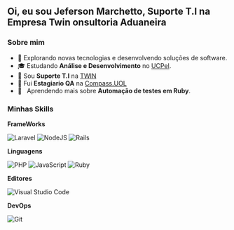 ## Oi, eu sou Jeferson Marchetto, Suporte T.I na Empresa Twin onsultoria Aduaneira


<h3>Sobre mim</h3>

- 🤔 Explorando novas tecnologias e desenvolvendo soluções de software.
- 🎓 Estudando **Análise e Desenvolvimento** no <a href="https://ucpel.edu.br/">UCPel</a>.
- 💼 Sou  **Suporte T.I** na <a href="https://twin.com.br/"> TWIN</a>
- 💼 Fui **Estagiario QA** na <a href="https://compass.uol/pt/home/?utm_source=google-ads&utm_medium=ppc&utm_campaign=compasso-uol-institucional&utm_term=compass%20uol&gad=1&gclid=Cj0KCQjwoeemBhCfARIsADR2QCvG1SNRwmbxLcAiZX2iGqpwzLjjE2VJp8Xg7FnVxTk6sY2jvZUkozkaAubyEALw_wcB">Compass.UOL</a>
- 🌱 &nbsp; Aprendendo mais sobre **Automação de testes em Ruby**.

<h3>Minhas Skills</h3>

**FrameWorks**

![Laravel](https://img.shields.io/badge/laravel-%23FF2D20.svg?style=for-the-badge&logo=laravel&logoColor=white)
![NodeJS](https://img.shields.io/badge/node.js-6DA55F?style=for-the-badge&logo=node.js&logoColor=white)
![Rails](https://img.shields.io/badge/rails-%23CC0000.svg?style=for-the-badge&logo=ruby-on-rails&logoColor=white)


**Linguagens**

![PHP](https://img.shields.io/badge/php-%23777BB4.svg?style=for-the-badge&logo=php&logoColor=white)
![JavaScript](https://img.shields.io/badge/javascript-%23323330.svg?style=for-the-badge&logo=javascript&logoColor=%23F7DF1E)
![Ruby](https://img.shields.io/badge/ruby-%23CC342D.svg?style=for-the-badge&logo=ruby&logoColor=white)


**Editores**

![Visual Studio Code](https://img.shields.io/badge/Visual%20Studio%20Code-0078d7.svg?style=for-the-badge&logo=visual-studio-code&logoColor=white)


**DevOps**

![Git](https://img.shields.io/badge/-Git-333333?style=flat&logo=git)


